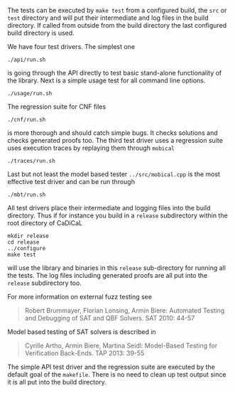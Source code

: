 The tests can be executed by `make test` from a configured build,  the `src`
or `test` directory and will put their intermediate and log files in the
build directory.  If called from outside from the build directory the last
configured build directory is used.

We have four test drivers.  The simplest one

    ./api/run.sh

is going through the API directly to test basic stand-alone functionality of
the library.  Next is a simple usage test for all command line options.

    ./usage/run.sh

The regression suite for CNF files

    ./cnf/run.sh

is more thorough and should catch simple bugs.  It checks solutions and
checks generated proofs too.  The third test driver uses a regression suite
uses execution traces by replaying them through `mobical`

    ./traces/run.sh

Last but not least the model based tester `../src/mobical.cpp` is the
most effective test driver and can be run through

    ./mbt/run.sh

All test drivers place their intermediate and logging files into the build
directory.  Thus if for instance you build in a `release` subdirectory
within the root directory of CaDiCaL

    mkdir release
    cd release
    ../configure
    make test

will use the library and binaries in this `release` sub-directory for
running all the tests.  The log files including generated proofs are all put
into the `release` subdirectory too.

For more information on external fuzz testing see

> Robert Brummayer, Florian Lonsing, Armin Biere:
> Automated Testing and Debugging of SAT and QBF Solvers. SAT 2010: 44-57

Model based testing of SAT solvers is described in

> Cyrille Artho, Armin Biere, Martina Seidl:
> Model-Based Testing for Verification Back-Ends. TAP 2013: 39-55

The simple API test driver and the regression suite are executed by the
default goal of the `makefile`.  There is no need to clean up test output
since it is all put into the build directory.
